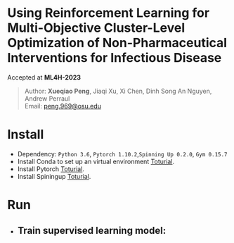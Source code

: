 # Using Reinforcement Learning for Multi-Objective Cluster-Level Optimization of Non-Pharmaceutical Interventions for Infectious Disease
Accepted at **ML4H-2023** 
> Author: **Xueqiao Peng**, Jiaqi Xu, Xi Chen, Dinh Song An Nguyen, Andrew Perraul\
> Email: peng.969@osu.edu

# Install
+ Dependency: `Python 3.6`, `Pytorch 1.10.2`,`Spinning Up 0.2.0`, `Gym 0.15.7`
+ Install Conda to set up an virtual environment [Toturial](https://www.digitalocean.com/community/tutorials/how-to-install-anaconda-on-ubuntu-18-04-quickstart).
+ Install Pytorch [Toturial](https://pytorch.org/get-started/locally/).
+ Install Spiningup [Toturial](https://spinningup.openai.com/en/latest/user/installation.html/).

# Run
+ Train supervised learning model:
  - 
